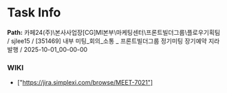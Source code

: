 # Task Info

**Path:** 카페24(주)\본사사업장\[CG]MI본부\마케팅센터\프론트빌더그룹\플로우기획팀 / sjlee15 / [351469] 내부 미팅_회의_소통 _ 프론트빌더그룹 정기미팅 장기예약 지라 발행 / 2025-10-01_00-00-00

### WIKI
- ["https://jira.simplexi.com/browse/MEET-7021"]

